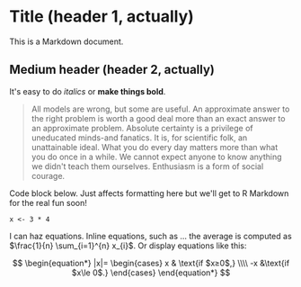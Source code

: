 Title (header 1, actually)
=====================================

This is a Markdown document.

## Medium header (header 2, actually)

It's easy to do *italics* or __make things bold__.

> All models are wrong, but some are useful. An approximate answer to the right problem is worth a good deal more than an exact answer to an approximate problem. Absolute certainty is a privilege of uneducated minds-and fanatics. It is, for scientific folk, an unattainable ideal. What you do every day matters more than what you do once in a while. We cannot expect anyone to know anything we didn't teach them ourselves. Enthusiasm is a form of social courage.

Code block below. Just affects formatting here but we'll get to R Markdown for the real fun soon!

```
x <- 3 * 4
```

I can haz equations. Inline equations, such as ... the average is computed as $\frac{1}{n} \sum_{i=1}^{n} x_{i}$. Or display equations like this:

$$
\begin{equation*}
|x|= 
\begin{cases} x & \text{if $x≥0$,} \\\\
-x &\text{if $x\le 0$.}
\end{cases}
\end{equation*}
$$
